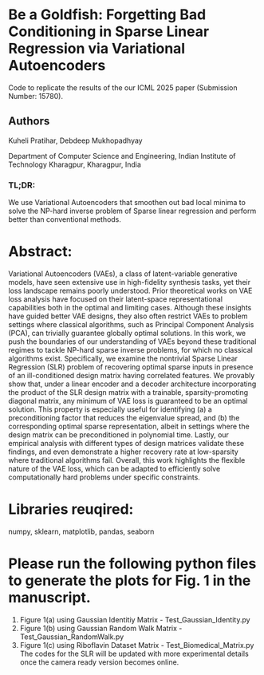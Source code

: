 # Be a Goldfish: Forgetting Bad Conditioning in Sparse Linear Regression via Variational Autoencoders
Code to replicate the results of the our ICML 2025 paper (Submission Number: 15780).

## Authors
Kuheli Pratihar, Debdeep Mukhopadhyay 

Department of Computer Science and Engineering, Indian Institute of Technology Kharagpur, Kharagpur, India

### TL;DR: 
We use Variational Autoencoders that smoothen out bad local minima to solve the NP-hard inverse problem of Sparse linear regression and perform better than conventional methods.

# Abstract:
Variational Autoencoders (VAEs), a class of latent-variable generative models, have seen extensive use in high-fidelity synthesis tasks, yet their loss landscape remains poorly understood. Prior theoretical works on VAE loss analysis have focused on their latent-space representational capabilities both in the optimal and limiting cases. Although these insights have guided better VAE designs, they also often restrict VAEs to problem settings where classical algorithms, such as Principal Component Analysis (PCA), can trivially guarantee globally optimal solutions. In this work, we push the boundaries of our understanding of VAEs beyond these traditional regimes to tackle NP-hard sparse inverse problems, for which no classical algorithms exist. Specifically, we examine the nontrivial Sparse Linear Regression (SLR) problem of recovering optimal sparse inputs in presence of an ill-conditioned design matrix having correlated features. We provably show that, under a linear encoder and a decoder architecture incorporating the product of the SLR design matrix with a trainable, sparsity-promoting diagonal matrix, any minimum of VAE loss is guaranteed to be an optimal solution. This property is especially useful for identifying (a) a preconditioning factor that reduces the eigenvalue spread, and (b) the corresponding optimal sparse representation, albeit in settings where the design matrix can be preconditioned in polynomial time. Lastly, our empirical analysis with different types of design matrices validate these findings, and even demonstrate a higher recovery rate at low-sparsity where traditional algorithms fail. Overall, this work highlights the flexible nature of the VAE loss, which can be adapted to efficiently solve computationally hard problems under specific constraints.

# Libraries reuqired:
numpy, sklearn, matplotlib, pandas, seaborn

# Please run the following python files to generate the plots for Fig. 1 in the manuscript.
1. Figure 1(a) using Gaussian Identitiy Matrix - Test_Gaussian_Identity.py
2. Figure 1(b) using Gaussian Random Walk Matrix - Test_Gaussian_RandomWalk.py
3. Figure 1(c) using Riboflavin Dataset Matrix - Test_Biomedical_Matrix.py
The codes for the SLR will be updated with more experimental details once the camera ready version becomes online.
